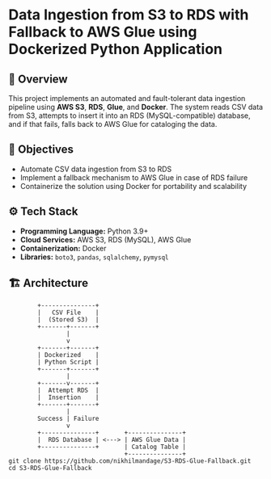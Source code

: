 # Data Ingestion from S3 to RDS with Fallback to AWS Glue using Dockerized Python Application

## 📌 Overview

This project implements an automated and fault-tolerant data ingestion pipeline using **AWS S3**, **RDS**, **Glue**, and **Docker**. The system reads CSV data from S3, attempts to insert it into an RDS (MySQL-compatible) database, and if that fails, falls back to AWS Glue for cataloging the data.

## 🎯 Objectives

- Automate CSV data ingestion from S3 to RDS  
- Implement a fallback mechanism to AWS Glue in case of RDS failure  
- Containerize the solution using Docker for portability and scalability  

## ⚙️ Tech Stack

- **Programming Language:** Python 3.9+
- **Cloud Services:** AWS S3, RDS (MySQL), AWS Glue
- **Containerization:** Docker
- **Libraries:** `boto3`, `pandas`, `sqlalchemy`, `pymysql`


## 🏗️ Architecture

```text
        +---------------+
        |   CSV File    |
        |  (Stored S3)  |
        +-------+-------+
                |
                v
        +-------+-------+
        | Dockerized    |
        | Python Script |
        +-------+-------+
                |
        +-------v-------+
        |  Attempt RDS  |
        |  Insertion    |
        +-------+-------+
                |
        Success | Failure
                v
        +---------------+       +---------------+
        |  RDS Database | <---> | AWS Glue Data |
        +---------------+       | Catalog Table |
                                +---------------+
git clone https://github.com/nikhilmandage/S3-RDS-Glue-Fallback.git
cd S3-RDS-Glue-Fallback
